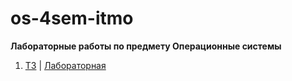 # os-4sem-itmo

**Лабораторные работы по предмету Операционные системы**

1. [ТЗ](labs/pdfs/OS_lab1.pdf) | [Лабораторная](labs/lab1)
